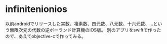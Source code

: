 # infinitenionios

以前androidでリリースした実数、複素数、四元数、八元数、十六元数、...という無限次元の代数の逆ポーランド計算機のiOS版。
別のアプリをswiftで作ったので、あえてobjective-cで作ってみる。
